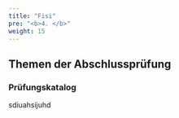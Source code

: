 ```yaml
---
title: "Fisi"
pre: "<b>4. </b>"
weight: 15
---
```


## Themen der Abschlussprüfung
### Prüfungskatalog
sdiuahsijuhd